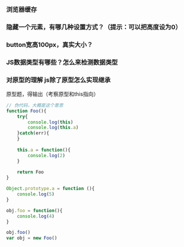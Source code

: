 
### 浏览器缓存

### 隐藏一个元素，有哪几种设置方式？（提示：可以把高度设为0）

### button宽高100px，真实大小？

### JS数据类型有哪些？怎么来检测数据类型

### 对原型的理解 js除了原型怎么实现继承

原型题，得输出（考察原型和this指向）

```javascript
// 伪代码，大概是这个意思
function Foo(){
    try{
        console.log(this)
        console.log(this.a)
    }catch(err){
    }
  
    this.a = function(){
        console.log(2)
    }
  
    return Foo
}

Object.prototype.a = function (){
    console.log(5)
}

obj.foo = function(){
    console.log(4)
}

obj.foo()
var obj = new Foo()
```
